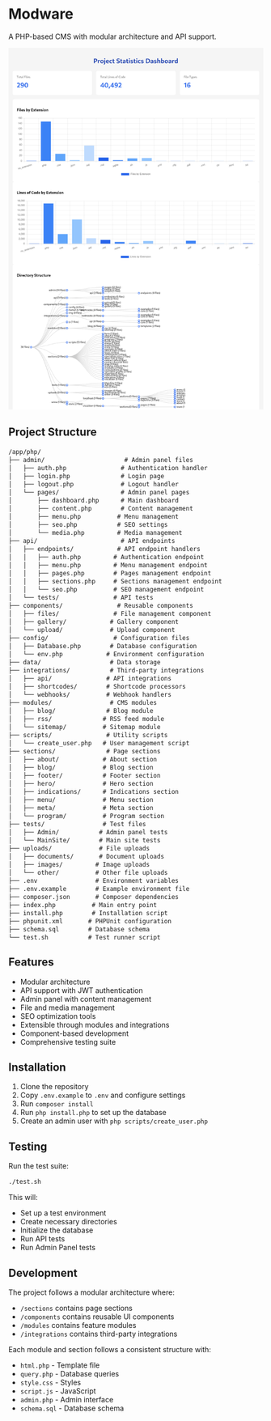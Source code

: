 # Modware

A PHP-based CMS with modular architecture and API support.

![stats.png](stats/stats.png)

## Project Structure

```
/app/php/
├── admin/                      # Admin panel files
│   ├── auth.php               # Authentication handler
│   ├── login.php              # Login page
│   ├── logout.php             # Logout handler
│   └── pages/                 # Admin panel pages
│       ├── dashboard.php      # Main dashboard
│       ├── content.php        # Content management
│       ├── menu.php          # Menu management
│       ├── seo.php           # SEO settings
│       └── media.php         # Media management
├── api/                       # API endpoints
│   ├── endpoints/            # API endpoint handlers
│   │   ├── auth.php         # Authentication endpoint
│   │   ├── menu.php         # Menu management endpoint
│   │   ├── pages.php        # Pages management endpoint
│   │   ├── sections.php     # Sections management endpoint
│   │   └── seo.php          # SEO management endpoint
│   └── tests/               # API tests
├── components/               # Reusable components
│   ├── files/               # File management component
│   ├── gallery/            # Gallery component
│   └── upload/             # Upload component
├── config/                  # Configuration files
│   ├── Database.php        # Database configuration
│   └── env.php            # Environment configuration
├── data/                   # Data storage
├── integrations/           # Third-party integrations
│   ├── api/               # API integrations
│   ├── shortcodes/        # Shortcode processors
│   └── webhooks/          # Webhook handlers
├── modules/                # CMS modules
│   ├── blog/              # Blog module
│   ├── rss/              # RSS feed module
│   └── sitemap/          # Sitemap module
├── scripts/               # Utility scripts
│   └── create_user.php   # User management script
├── sections/              # Page sections
│   ├── about/            # About section
│   ├── blog/             # Blog section
│   ├── footer/           # Footer section
│   ├── hero/             # Hero section
│   ├── indications/      # Indications section
│   ├── menu/             # Menu section
│   ├── meta/             # Meta section
│   └── program/          # Program section
├── tests/                # Test files
│   ├── Admin/           # Admin panel tests
│   └── MainSite/        # Main site tests
├── uploads/             # File uploads
│   ├── documents/       # Document uploads
│   ├── images/         # Image uploads
│   └── other/          # Other file uploads
├── .env                # Environment variables
├── .env.example        # Example environment file
├── composer.json       # Composer dependencies
├── index.php          # Main entry point
├── install.php        # Installation script
├── phpunit.xml       # PHPUnit configuration
├── schema.sql        # Database schema
└── test.sh           # Test runner script
```

## Features

- Modular architecture
- API support with JWT authentication
- Admin panel with content management
- File and media management
- SEO optimization tools
- Extensible through modules and integrations
- Component-based development
- Comprehensive testing suite

## Installation

1. Clone the repository
2. Copy `.env.example` to `.env` and configure settings
3. Run `composer install`
4. Run `php install.php` to set up the database
5. Create an admin user with `php scripts/create_user.php`

## Testing

Run the test suite:

```bash
./test.sh
```

This will:
- Set up a test environment
- Create necessary directories
- Initialize the database
- Run API tests
- Run Admin Panel tests

## Development

The project follows a modular architecture where:
- `/sections` contains page sections
- `/components` contains reusable UI components
- `/modules` contains feature modules
- `/integrations` contains third-party integrations

Each module and section follows a consistent structure with:
- `html.php` - Template file
- `query.php` - Database queries
- `style.css` - Styles
- `script.js` - JavaScript
- `admin.php` - Admin interface
- `schema.sql` - Database schema

